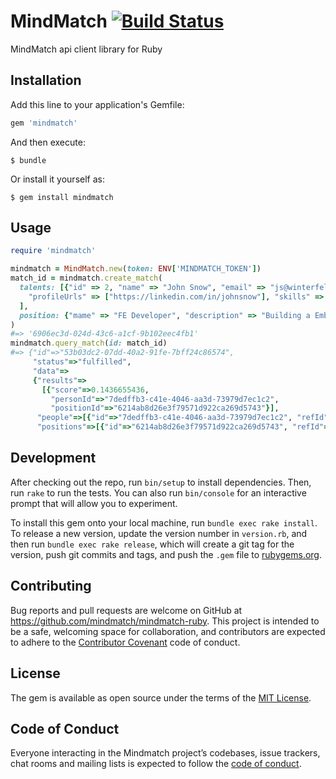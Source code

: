 # MindMatch [![Build Status](https://travis-ci.org/mindmatch/mindmatch-ruby.svg?branch=master)](https://travis-ci.org/mindmatch/mindmatch-ruby)

MindMatch api client library for Ruby

## Installation

Add this line to your application's Gemfile:

```ruby
gem 'mindmatch'
```

And then execute:

    $ bundle

Or install it yourself as:

    $ gem install mindmatch

## Usage

```ruby
require 'mindmatch'

mindmatch = MindMatch.new(token: ENV['MINDMATCH_TOKEN'])
match_id = mindmatch.create_match(
  talents: [{"id" => 2, "name" => "John Snow", "email" => "js@winterfeld.uk",
    "profileUrls" => ["https://linkedin.com/in/johnsnow"], "skills" => ["Javascript", "ruby"]}
  ],
  position: {"mame" => "FE Developer", "description" => "Building a Ember aplication on a rails backend"}
)
#=> '6906ec3d-024d-43c6-a1cf-9b102eec4fb1'
mindmatch.query_match(id: match_id)
#=> {"id"=>"53b03dc2-07dd-40a2-91fe-7bff24c86574",
     "status"=>"fulfilled",
     "data"=>
     {"results"=>
       [{"score"=>0.1436655436,
         "personId"=>"7dedffb3-c41e-4046-aa3d-73979d7ec1c2",
         "positionId"=>"6214ab8d26e3f79571d922ca269d5743"}],
      "people"=>[{"id"=>"7dedffb3-c41e-4046-aa3d-73979d7ec1c2", "refId"=>"2"}],
      "positions"=>[{"id"=>"6214ab8d26e3f79571d922ca269d5743", "refId"=>"324"}]}}
```



## Development

After checking out the repo, run `bin/setup` to install dependencies. Then, run `rake` to run the tests. You can also run `bin/console` for an interactive prompt that will allow you to experiment.

To install this gem onto your local machine, run `bundle exec rake install`. To release a new version, update the version number in `version.rb`, and then run `bundle exec rake release`, which will create a git tag for the version, push git commits and tags, and push the `.gem` file to [rubygems.org](https://rubygems.org).

## Contributing

Bug reports and pull requests are welcome on GitHub at https://github.com/mindmatch/mindmatch-ruby. This project is intended to be a safe, welcoming space for collaboration, and contributors are expected to adhere to the [Contributor Covenant](http://contributor-covenant.org) code of conduct.

## License

The gem is available as open source under the terms of the [MIT License](http://opensource.org/licenses/MIT).

## Code of Conduct

Everyone interacting in the Mindmatch project’s codebases, issue trackers, chat rooms and mailing lists is expected to follow the [code of conduct](https://github.com/mindmatch/mindmatch-ruby/blob/master/CODE_OF_CONDUCT.md).
